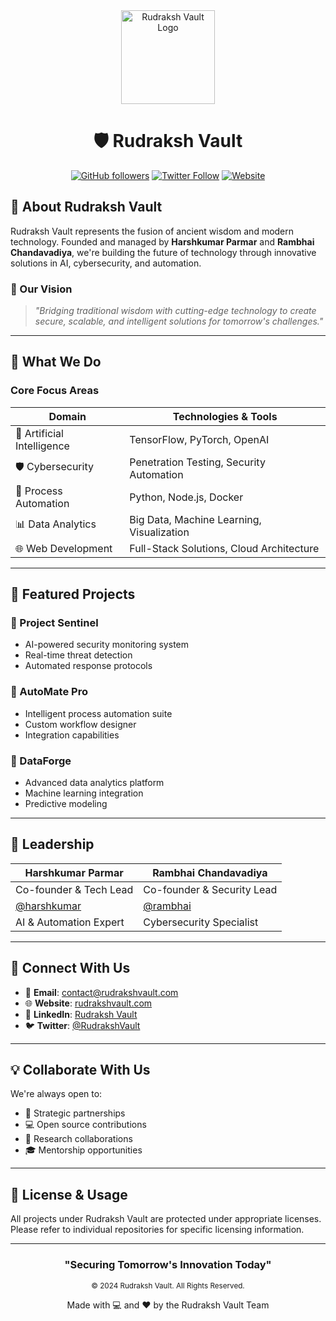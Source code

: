 <div align="center">
  <img src="https://via.placeholder.com/150" alt="Rudraksh Vault Logo" width="150"/>
  
  # 🛡️ Rudraksh Vault

  [![GitHub followers](https://img.shields.io/github/followers/Rudraksh-Vault?style=social)](https://github.com/Rudraksh-Vault)
  [![Twitter Follow](https://img.shields.io/twitter/follow/RudrakshVault?style=social)](https://twitter.com/RudrakshVault)
  [![Website](https://img.shields.io/badge/Website-rudrakshvault.com-blue)](https://rudrakshvault.com)
</div>

## 🌟 About Rudraksh Vault

Rudraksh Vault represents the fusion of ancient wisdom and modern technology. Founded and managed by **Harshkumar Parmar** and **Rambhai Chandavadiya**, we're building the future of technology through innovative solutions in AI, cybersecurity, and automation.

### 🎯 Our Vision
> *"Bridging traditional wisdom with cutting-edge technology to create secure, scalable, and intelligent solutions for tomorrow's challenges."*

---

## 🚀 What We Do

### Core Focus Areas

| Domain | Technologies & Tools |
|--------|---------------------|
| 🤖 Artificial Intelligence | TensorFlow, PyTorch, OpenAI |
| 🛡️ Cybersecurity | Penetration Testing, Security Automation |
| 🔄 Process Automation | Python, Node.js, Docker |
| 📊 Data Analytics | Big Data, Machine Learning, Visualization |
| 🌐 Web Development | Full-Stack Solutions, Cloud Architecture |

---

## 💼 Featured Projects

### 🔹 Project Sentinel
- AI-powered security monitoring system
- Real-time threat detection
- Automated response protocols

### 🔹 AutoMate Pro
- Intelligent process automation suite
- Custom workflow designer
- Integration capabilities

### 🔹 DataForge
- Advanced data analytics platform
- Machine learning integration
- Predictive modeling

---

## 👥 Leadership

<div align="center">

| Harshkumar Parmar | Rambhai Chandavadiya |
|-------------------|----------------------|
| Co-founder & Tech Lead | Co-founder & Security Lead |
| [@harshkumar](URL) | [@rambhai](URL) |
| AI & Automation Expert | Cybersecurity Specialist |

</div>

---

## 🤝 Connect With Us

- 📧 **Email**: contact@rudrakshvault.com
- 🌐 **Website**: [rudrakshvault.com](https://rudrakshvault.com)
- 💼 **LinkedIn**: [Rudraksh Vault](https://linkedin.com/company/rudraksh-vault)
- 🐦 **Twitter**: [@RudrakshVault](https://twitter.com/RudrakshVault)

---

## 💡 Collaborate With Us

We're always open to:
- 🤝 Strategic partnerships
- 💻 Open source contributions
- 🔬 Research collaborations
- 🎓 Mentorship opportunities

---

## 📜 License & Usage

All projects under Rudraksh Vault are protected under appropriate licenses. Please refer to individual repositories for specific licensing information.

---

<div align="center">

### "Securing Tomorrow's Innovation Today"

<sub>© 2024 Rudraksh Vault. All Rights Reserved.</sub>

Made with 💻 and ❤️ by the Rudraksh Vault Team

</div>
